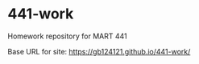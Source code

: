 # 441-work

Homework repository for MART 441

Base URL for site:
https://gb124121.github.io/441-work/
